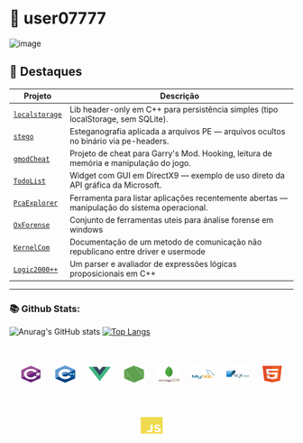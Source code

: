 # 👾 user07777

![image](https://github.com/user-attachments/assets/5b413b31-796d-4aa1-9e56-4d24a91bd5a6)


## 📂 Destaques

| Projeto | Descrição |
|--------|-----------|
| [`localstorage`](https://github.com/user07777/localstorage) | Lib header-only em C++ para persistência simples (tipo localStorage, sem SQLite). |
| [`stego`](https://github.com/user07777/stego) | Esteganografia aplicada a arquivos PE — arquivos ocultos no binário via pe-headers. |
| [`gmodCheat`](https://github.com/user07777/gmodCheat) | Projeto de cheat para Garry's Mod. Hooking, leitura de memória e manipulação do jogo. |
| [`TodoList`](https://github.com/user07777/TodoList) | Widget com GUI em DirectX9 — exemplo de uso direto da API gráfica da Microsoft. |
| [`PcaExplorer`](https://github.com/user07777/PcaExplorer) | Ferramenta para listar aplicações recentemente abertas — manipulação do sistema operacional. |
| [`OxForense`](https://github.com/user07777/0xforense) | Conjunto de ferramentas uteis para ánalise forense em windows
| [`KernelCom`](https://github.com/user07777/KernelCom) | Documentação de um metodo de comunicação não republicano entre driver e usermode
| [`Logic2000++`](https://github.com/user07777/Logic2000-) | Um parser e avaliador de expressões lógicas proposicionais em C++
---







<h3> 📚 Github Stats: <br></h3>

![Anurag's GitHub stats](https://github-readme-stats.vercel.app/api?username=user07777&show_icons=true&theme=gruvbox)
[![Top Langs](https://github-readme-stats.vercel.app/api/top-langs/?username=user07777&&theme=gruvbox&hide=css,html)](https://github.com/souzanac/github-readme-stats)
<div align="center" style="display: inline_block;font-size:75px">
  <img align="center" alt="Ally-HTML" height="30" width="40" src="https://raw.githubusercontent.com/devicons/devicon/v2.15.1/icons/csharp/csharp-original.svg">
  <img align="center" alt="Ally-HTML" height="30" width="40" src="https://raw.githubusercontent.com/devicons/devicon/v2.15.1/icons/cplusplus/cplusplus-original.svg">
  <img align="center" alt="Ally-HTML" height="30" width="40" src="https://raw.githubusercontent.com/devicons/devicon/v2.15.1/icons/vuejs/vuejs-original.svg">
  <img align="center" alt="Ally-HTML" height="30" width="40" src="https://raw.githubusercontent.com/devicons/devicon/v2.15.1/icons/nodejs/nodejs-plain.svg">
  <img align="center" alt="Ally-HTML" height="30" width="40" src="https://raw.githubusercontent.com/devicons/devicon/v2.15.1/icons/mongodb/mongodb-original-wordmark.svg">
  <img align="center" alt="Ally-HTML" height="30" width="40" src="https://raw.githubusercontent.com/devicons/devicon/v2.15.1/icons/mysql/mysql-original-wordmark.svg">
  <img align="center" alt="Ally-HTML" height="30" width="40" src="https://raw.githubusercontent.com/devicons/devicon/v2.15.1/icons/sqlite/sqlite-original-wordmark.svg">


  <img align="center" alt="Ally-HTML" height="30" width="40" src="https://raw.githubusercontent.com/devicons/devicon/master/icons/html5/html5-original.svg">
  <img align="center" alt="Ally-Js" height="30" width="40" src="https://raw.githubusercontent.com/devicons/devicon/master/icons/javascript/javascript-plain.svg">
</div>
<!--
**user07777/user07777** is a ✨ _special_ ✨ repository because its `README.md` (this file) appears on your GitHub profile.
  
